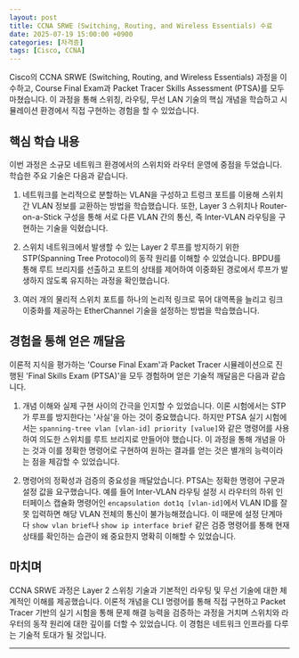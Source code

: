 ```yaml
---
layout: post
title: CCNA SRWE (Switching, Routing, and Wireless Essentials) 수료
date: 2025-07-19 15:00:00 +0900
categories: [자격증]
tags: [Cisco, CCNA]
---
```

Cisco의 CCNA SRWE (Switching, Routing, and Wireless Essentials) 과정을 이수하고, Course Final Exam과 Packet Tracer Skills Assessment (PTSA)를 모두 마쳤습니다. 이 과정을 통해 스위칭, 라우팅, 무선 LAN 기술의 핵심 개념을 학습하고 시뮬레이션 환경에서 직접 구현하는 경험을 할 수 있었습니다.

## 핵심 학습 내용

이번 과정은 소규모 네트워크 환경에서의 스위치와 라우터 운영에 중점을 두었습니다. 학습한 주요 기술은 다음과 같습니다.

1.  네트워크를 논리적으로 분할하는 VLAN을 구성하고 트렁크 포트를 이용해 스위치 간 VLAN 정보를 교환하는 방법을 학습했습니다. 또한, Layer 3 스위치나 Router-on-a-Stick 구성을 통해 서로 다른 VLAN 간의 통신, 즉 Inter-VLAN 라우팅을 구현하는 기술을 익혔습니다.

2.  스위치 네트워크에서 발생할 수 있는 Layer 2 루프를 방지하기 위한 STP(Spanning Tree Protocol)의 동작 원리를 이해할 수 있었습니다. BPDU를 통해 루트 브리지를 선출하고 포트의 상태를 제어하여 이중화된 경로에서 루프가 발생하지 않도록 유지하는 과정을 확인했습니다.

3.  여러 개의 물리적 스위치 포트를 하나의 논리적 링크로 묶어 대역폭을 늘리고 링크 이중화를 제공하는 EtherChannel 기술을 설정하는 방법을 학습했습니다.

## 경험을 통해 얻은 깨달음

이론적 지식을 평가하는 'Course Final Exam'과 Packet Tracer 시뮬레이션으로 진행된 'Final Skills Exam (PTSA)'을 모두 경험하며 얻은 기술적 깨달음은 다음과 같습니다.

1.  개념 이해와 실제 구현 사이의 간극을 인지할 수 있었습니다. 이론 시험에서는 STP가 루프를 방지한다는 '사실'을 아는 것이 중요했습니다. 하지만 PTSA 실기 시험에서는 `spanning-tree vlan [vlan-id] priority [value]`와 같은 명령어를 사용하여 의도한 스위치를 루트 브리지로 만들어야 했습니다. 이 과정을 통해 개념을 아는 것과 이를 정확한 명령어로 구현하여 원하는 결과를 얻는 것은 별개의 능력이라는 점을 체감할 수 있었습니다.

2.  명령어의 정확성과 검증의 중요성을 깨달았습니다. PTSA는 정확한 명령어 구문과 설정 값을 요구했습니다. 예를 들어 Inter-VLAN 라우팅 설정 시 라우터의 하위 인터페이스 캡슐화 명령어인 `encapsulation dot1q [vlan-id]`에서 VLAN ID를 잘못 입력하면 해당 VLAN 전체의 통신이 불가능해졌습니다. 이 때문에 설정 단계마다 `show vlan brief`나 `show ip interface brief` 같은 검증 명령어를 통해 현재 상태를 확인하는 습관이 왜 중요한지 명확히 이해할 수 있었습니다.

## 마치며

CCNA SRWE 과정은 Layer 2 스위칭 기술과 기본적인 라우팅 및 무선 기술에 대한 체계적인 이해를 제공했습니다. 이론적 개념을 CLI 명령어를 통해 직접 구현하고 Packet Tracer 기반의 실기 시험을 통해 문제 해결 능력을 검증하는 과정을 거치며 스위치와 라우터의 동작 원리에 대한 깊이를 더할 수 있었습니다. 이 경험은 네트워크 인프라를 다루는 기술적 토대가 될 것입니다.

<hr class="short-rule">